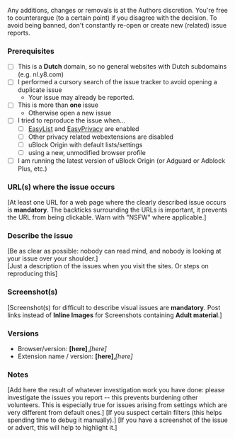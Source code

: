 <!-- Replace the bracketed [...] placeholders with your own information. -->

Any additions, changes or removals is at the Authors discretion. 
You're free to counterargue (to a certain point) if you disagree with the decision. 
To avoid being banned, don't constantly re-open or create new (related) issue reports.

### Prerequisites
<!-- Check the appropriate boxes before you submit your issue -->

- [ ] This is a **Dutch** domain, so no general websites with Dutch subdomains (e.g. nl.y8.com)
- [ ] I performed a cursory search of the issue tracker to avoid opening a duplicate issue
    - Your issue may already be reported.
- [ ] This is more than **one** issue 
    - Otherwise open a new issue
- [ ] I tried to reproduce the issue when...
    - [ ] [EasyList](https://easylist.to/easylist/easylist.txt) and [EasyPrivacy](https://easylist.to/easylist/easyprivacy.txt) are enabled
    - [ ] Other privacy related webextensions are disabled <!-- Just to ensure there is no issues or conflicts with other webbrowser extensions. -->
    - [ ] uBlock Origin with default lists/settings
    - [ ] using a new, unmodified browser profile
- [ ] I am running the latest version of uBlock Origin (or Adguard or Adblock Plus, etc.)

### URL(s) where the issue occurs
[At least one URL for a web page where the clearly described issue occurs is **mandatory**. The backticks surrounding the URLs is important, it prevents the URL from being clickable. Warn with "NSFW" where applicable.]

### Describe the issue
[Be as clear as possible: nobody can read mind, and nobody is looking at your issue over your shoulder.]  
[Just a description of the issues when you visit the sites. Or steps on reproducing this]

### Screenshot(s)
[Screenshot(s) for difficult to describe visual issues are **mandatory**. Post links instead of **Inline Images** for Screenshots containing **Adult material**.]

### Versions
- Browser/version: **[here]**,*[here]*
- Extension name / version: **[here]**,*[here]*

### Notes
[Add here the result of whatever investigation work you have done: please investigate the issues you report -- this prevents burdening other volunteers. This is especially true for issues arising from settings which are very different from default ones.]
[If you suspect certain filters (this helps spending time to debug it manually).]
[If you have a screenshot of the issue or advert, this will help to highlight it.]
